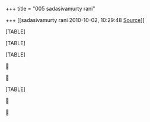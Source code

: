+++
title = "005 sadasivamurty rani"

+++
[[sadasivamurty rani	2010-10-02, 10:29:48 [Source](https://groups.google.com/g/bvparishat/c/va3q_5_AL_o)]]



[TABLE]

[TABLE]

[TABLE]





[TABLE]





